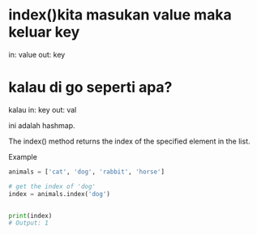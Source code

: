 # index()kita masukan value maka keluar key

in: value
out: key

# kalau di go seperti apa?
kalau
in: key
out: val

ini adalah hashmap.





The index() method returns the index of the specified element in the list.

Example
```python
animals = ['cat', 'dog', 'rabbit', 'horse']

# get the index of 'dog'
index = animals.index('dog')


print(index)
# Output: 1